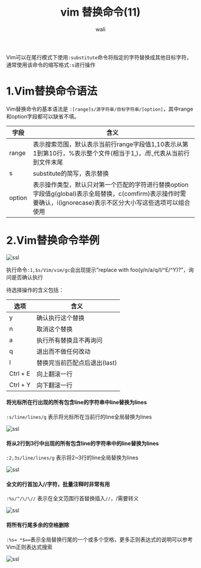 ﻿---
layout: post
title: vim 替换命令(11)  #标题
tagline: Vim替换命令substitute
author: wali    #作者
tag: vim     #标签
ghurl:        #github url
ghurl_zip:    #github zip下载
comments: true

post_nav: ["1.Vim替换命令语法","2.Vim替换命令举例"] 
group_tag: vim 技巧
---

Vim可以在尾行模式下使用`:substitute`命令将指定的字符替换成其他目标字符，通常使用该命令的缩写格式`:s`进行操作

# 1.Vim替换命令语法

Vim替换命令的基本语法是 `:[range]s/源字符串/目标字符串/[option]`，其中range和option字段都可以缺省不填。

字段|含义|
-|-|
range|表示搜索范围，默认表示当前行range字段值1,10表示从第1到第10行，%表示整个文件(相当于1,$)，而.,$代表从当前行到文件末尾|
s|substitute的简写，表示替换|
option|表示操作类型，默认只对第一个匹配的字符进行替换option字段值g(global)表示全局替换，c(comfirm)表示操作时需要确认，i(ignorecase)表示不区分大小写这些选项可以组合使用|

# 2.Vim替换命令举例

![ssl](http://walidream.com:9999/blogImage/linux/linux_42.gif)

执行命令`:1,$s/Vim/vim/gc`会出现提示”replace with foo(y/n/a/q/l/^E/^Y)?”，询问是否确认执行

待选择操作的含义包括：

选项|含义|
-|-|
y|确认执行这个替换|
n|取消这个替换|
a|执行所有替换且不再询问|
q|退出而不做任何改动|
l|替换完当前匹配点后退出(last)|
Ctrl + E|向上翻滚一行|
Ctrl + Y|向下翻滚一行|


#### 将光标所在行出现的所有包含line的字符串中line替换为lines

`:s/line/lines/g` 表示将光标所在当前行的line全局替换为lines

![ssl](http://walidream.com:9999/blogImage/linux/linux_43.gif)

#### 将从2行到3行中出现的所有包含line的字符串中的line替换为lines

`:2,3s/line/lines/g` 表示将2~3行的line全局替换为lines

![ssl](http://walidream.com:9999/blogImage/linux/linux_44.gif)

#### 全文的行首加入//字符，批量注释时非常有用

`:%s/^/\/\//` 表示在全文范围行首替换插入`//`，/需要转义

![ssl](http://walidream.com:9999/blogImage/linux/linux_45.gif)

#### 将所有行尾多余的空格删除

`:%s= *$==`表示全局替换行尾的一个或多个空格，更多正则表达式的说明可以参考Vim正则表达式搜索

![ssl](http://walidream.com:9999/blogImage/linux/linux_46.gif)






























































































